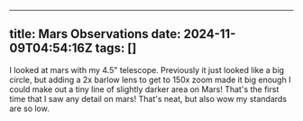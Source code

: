 
---
title: Mars Observations
date: 2024-11-09T04:54:16Z
tags: []
---

I looked at mars with my 4.5" telescope. Previously it just looked like a big circle, but adding a 2x barlow lens to get to 150x zoom made it big enough I could make out a tiny line of slightly darker area on Mars! That's the first time that I saw any detail on mars! That's neat, but also wow my standards are so low.
